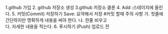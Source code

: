 1.github 가입 2. github 저장소 생성
3.github 저장소 클론 4. Add :스테이지에 올린다. 5. 커밋(Commit) 저장하기 Save: 요약해서 저장 #커밋 할때 주의 사항
가. 첫줄에 간단하지만 명확하게 내용을 써야 한다.
나. 한줄 비우고  
 다. 자세한 내용을 적는다. 6. 푸시하기 (Push) 업로드 전
